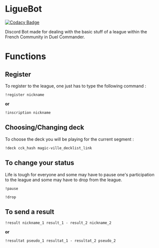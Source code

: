# LigueBot

[![Codacy Badge](https://api.codacy.com/project/badge/Grade/5f204d0bb9d643f69788fca44e2e599f)](https://app.codacy.com/manual/martin.cuchet/LigueBot?utm_source=github.com&utm_medium=referral&utm_content=Spigushe/LigueBot&utm_campaign=Badge_Grade_Dashboard)

Discord Bot made for dealing with the basic stuff of a league within the French
Community in Duel Commander.

# Functions
## Register
To register to the league, one just has to type the following command :
```
!register nickname
```
**or**
```
!inscription nickname
```

## Choosing/Changing deck
To choose the deck you will be playing for the current segment :
```
!deck cck_hash magic-ville_decklist_link
```

## To change your status
Life is tough for everyone and some may have to pause one's participation to the
league and some may have to drop from the league.
```
!pause
```
```
!drop
```

## To send a result
```
!result nickname_1 result_1 - result_2 nickname_2
```
**or**
```
!resultat pseudo_1 resultat_1 - resultat_2 pseudo_2
```

